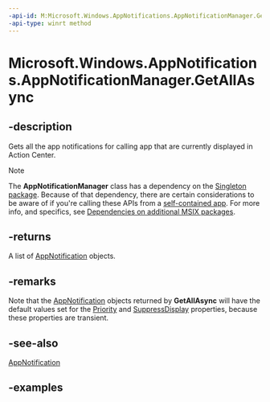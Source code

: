 ```yaml
---
-api-id: M:Microsoft.Windows.AppNotifications.AppNotificationManager.GetAllAsync
-api-type: winrt method
---
```


# Microsoft.Windows.AppNotifications.AppNotificationManager.GetAllAsync

<!--
public Windows.Foundation.IAsyncOperation<System.Collections.Generic.IList<Microsoft.Windows.AppNotifications.AppNotification>> GetAllAsync ();
-->

## -description

Gets all the app notifications for calling app that are currently displayed in Action Center.

> [!NOTE]
> The **AppNotificationManager** class has a dependency on the [Singleton package](/windows/apps/windows-app-sdk/deployment-architecture#singleton-package). Because of that dependency, there are certain considerations to be aware of if you're calling these APIs from a [self-contained app](/windows/apps/package-and-deploy/deploy-overview). For more info, and specifics, see [Dependencies on additional MSIX packages](/windows/apps/package-and-deploy/self-contained-deploy/deploy-self-contained-apps#dependencies-on-additional-msix-packages).

## -returns

A list of [AppNotification](xref:Microsoft.Windows.AppNotifications.AppNotification) objects.

## -remarks

Note that the [AppNotification](xref:Microsoft.Windows.AppNotifications.AppNotification) objects returned by **GetAllAsync** will have the default values set for the [Priority](xref:Microsoft.Windows.AppNotifications.AppNotificationPriority) and [SuppressDisplay](xref:Microsoft.Windows.AppNotifications.AppNotification.SuppressDisplay) properties, because these properties are transient.

## -see-also

[AppNotification](xref:Microsoft.Windows.AppNotifications.AppNotification)

## -examples
